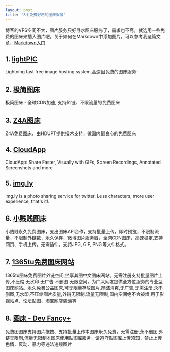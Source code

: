 ```yaml
---
layout: post
title: "8个免费好用的图床服务"
---
```


博客的VPS空间不大，图片服务只好寻求图床服务了，需求也不高，就选用一些免费的图床来插入图片吧。关于如何在Markdown中添加图片，可以参考我这篇文章，[Markdown入门](http://www.willtunner.me/article/4/)

## 1. [lightPIC](http://www.willtunner.me/article/4/)

 Lightning fast free image hosting system,高速且免费的图床服务

## 2. [极简图床](http://jiantuku.com/#/)

极简图床 - 全球CDN加速, 支持外链、不限流量的免费图床

## 3. [Z4A图床](http://www.z4a.net/)

 Z4A免费图床，由HDUPT提供技术支持，做国内最良心的免费图床

## 4. [CloudApp](https://www.getcloudapp.com/ "Share Faster, Visually with GIFs, Screen Recordings, Annotated Screenshots and more")

CloudApp: Share Faster, Visually with GIFs, Screen Recordings, Annotated Screenshots and more

## 5. [img.ly](http://img.ly/ "photo sharing service for twitter")

 img.ly is a photo sharing service for twitter. Less characters, more user experience, that's it!.

## 6. [小贱贱图床](http://pic.xiaojianjian.net/ "图床API - 免费图床 - 微博图床 - 网络图片库 - 免费CDN图床")

小贱贱永久免费图床，支出图床API合作，支持批量上传，即时预览，不限制流量，不限制外链数，永久保存，微博图片服务器，全网CDN图床，高速稳定,支持网页、手机上传，无需插件。支持JPG, GIF, PNG等文件格式。

## 7. [1365tu免费图床网站](http://1365tu.com/tuchuang/)

 1365tu图床免费图片外链空间,坐享其图中文图床网站。无需注册支持批量图片上传,不压缩.无水印.无广告.不删图.无限空间，为广大网友提供全方位服务的专业型图床网站。永久免费公益图床,可无限量存放图片,简洁清爽,无广告,无需注册,永不删图,无水印,不压缩图片质量,外链无限制,流量无限制,国内空间绝不会被墙,用于影视站点、论坛贴图、淘宝网店装潢等

## 8. [图床 - Dev Fancy+](http://blog.jwangkun.com/index.php/Images.html)

免费图图床支持图片拖拽、支持批量上传本图床永久免费，无需注册,永不删图,外链无限制,流量无限制本图床使用贴图库服务，请遵守贴图库上传须知，禁止上传色情、反动、暴力等违法违规图片